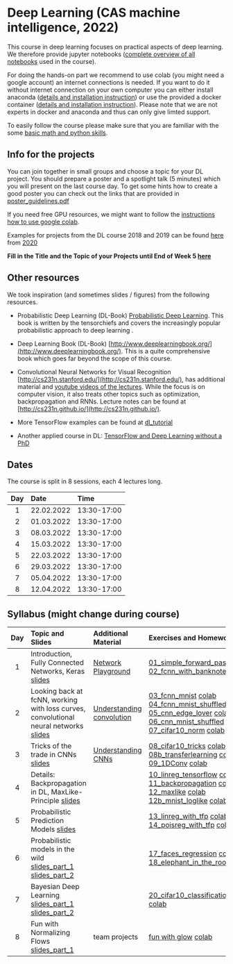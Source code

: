 
# Deep Learning (CAS machine intelligence, 2022) 

This course in deep learning focuses on practical aspects of deep learning. We therefore provide jupyter notebooks ([complete overview of all notebooks](https://github.com/tensorchiefs/dl_course_2022/tree/master/notebooks) used in the course). 

For doing the hands-on part we recommend to use colab (you might need a google account) an internet connections is needed. If you want to do it without internet connection on your own computer you can either install anaconda ([details and installation instruction](anaconda.md)) or use the provided a docker container ([details and installation instruction](docker.md)). Please note that we are not experts in docker and anaconda and thus can only give limted support.

To easily follow the course please make sure that you are familiar with the some [basic math and python skills](prerequistites.md). 

## Info for the projects
You can join together in small groups and choose a topic for your DL project. You should prepare a poster and a spotlight talk (5 minutes) which you will present on the last course day. To get some hints how to create a good poster you can check out the links that are provided in <a href="https://www.dropbox.com/s/u1f6mqk4pc3uhxe/poster-guidelines.pdf?dl=1">poster_guidelines.pdf</a> 

If you need free GPU resources, we might want to follow the [instructions how to use google colab](co.md). 

Examples for projects from the DL course 2018 and 2019 can be found [here](projects.md) from [2020](https://docs.google.com/spreadsheets/d/1NXinRQMifg_QNQs1fyn5HeiZNRnTGnIy1W7-ij-jQhg/edit?usp=sharing)

**Fill in the Title and the Topic of your Projects until End of Week 5 [here](https://docs.google.com/spreadsheets/d/1TZf5hKekzOlBC7J0-EAltGOMTuZyrDhHu3ANve0q6H4/edit?usp=sharing)**

## Other resources 
We took inspiration (and sometimes slides / figures) from the following resources.

* Probabilistic Deep Learning (DL-Book) [Probabilistic Deep Learning](https://www.manning.com/books/probabilistic-deep-learning?a_aid=probabilistic_deep_learning&a_bid=78e55885). This book is written by the tensorchiefs and covers the increasingly popular probabilistic approach to deep learning .

* Deep Learning Book (DL-Book) [http://www.deeplearningbook.org/](http://www.deeplearningbook.org/). This is a quite comprehensive book which goes far beyond the scope of this course. 

* Convolutional Neural Networks for Visual Recognition [http://cs231n.stanford.edu/](http://cs231n.stanford.edu/), has additional material and [youtube videos of the lectures](https://www.youtube.com/playlist?list=PLkt2uSq6rBVctENoVBg1TpCC7OQi31AlC). While the focus is on computer vision, it also treats other topics such as optimization, backpropagation and RNNs. Lecture notes can be found at [http://cs231n.github.io/](http://cs231n.github.io/).

* More TensorFlow examples can be found at [dl_tutorial](https://github.com/oduerr/dl_tutorial/tree/master/tensorflow/) 

* Another applied course in DL: [TensorFlow and Deep Learning without a PhD](https://cloud.google.com/blog/big-data/2017/01/learn-tensorflow-and-deep-learning-without-a-phd)

## Dates 
The course is split in 8 sessions, each 4 lectures long. 

| Day  |      Date    |      Time    |
|:--------:|:--------------|:---------------|
| 1        | 22.02.2022|13:30-17:00
| 2        | 01.03.2022|13:30-17:00
| 3        | 08.03.2022|13:30-17:00
| 4        | 15.03.2022|13:30-17:00
| 5        | 22.03.2022|13:30-17:00
| 6        | 29.03.2022|13:30-17:00
| 7        | 05.04.2022|13:30-17:00
| 8        | 12.04.2022|13:30-17:00

## Syllabus (might change during course) 

| Day  |      Topic and Slides    |      Additional Material    |		     Exercises and Homework       | Solutions to Exercises |
|:----:|:-------------------------|:----------------------------|:------------------------------------|:----------------------:|
| 1        | Introduction, Fully Connected Networks, Keras [slides](https://github.com/tensorchiefs/dl_course_2022/blob/master/slides/01_Introduction.pdf)|[Network Playground](https://playground.tensorflow.org/) |[01_simple_forward_pass](https://github.com/tensorchiefs/dl_course_2022/blob/master/notebooks/01_simple_forward_pass.ipynb) [colab](https://colab.research.google.com/github/tensorchiefs/dl_course_2022/blob/master/notebooks/01_simple_forward_pass.ipynb)<br>[02_fcnn_with_banknote](https://github.com/tensorchiefs/dl_course_2022/blob/master/notebooks/02_fcnn_with_banknote.ipynb) [colab](https://colab.research.google.com/github/tensorchiefs/dl_course_2022/blob/master/notebooks/02_fcnn_with_banknote.ipynb) | [sol](https://github.com/tensorchiefs/dl_course_2022/blob/master/notebooks/01_simple_forward_pass_sol.ipynb)&#160;[sol_colab](https://colab.research.google.com/github/tensorchiefs/dl_course_2022/blob/master/notebooks/01_simple_forward_pass_sol.ipynb)<br>[sol](https://github.com/tensorchiefs/dl_course_2022/blob/master/notebooks/02_fcnn_with_banknote_sol.ipynb)&#160;[sol_colab](https://colab.research.google.com/github/tensorchiefs/dl_course_2022/blob/master/notebooks/02_fcnn_with_banknote_sol.ipynb)
| 2        |Looking back at fcNN, working with loss curves, convolutional neural networks [slides](https://github.com/tensorchiefs/dl_course_2022/blob/master/slides/02_fcNN_CNN.pdf) |[Understanding convolution](https://towardsdatascience.com/intuitively-understanding-convolutions-for-deep-learning-1f6f42faee1)|[03_fcnn_mnist](https://github.com/tensorchiefs/dl_course_2022/blob/master/notebooks/03_fcnn_mnist.ipynb)  [colab](https://colab.research.google.com/github/tensorchiefs/dl_course_2022/blob/master/notebooks/03_fcnn_mnist.ipynb)<br>[04_fcnn_mnist_shuffled](https://github.com/tensorchiefs/dl_course_2022/blob/master/notebooks/04_fcnn_mnist_shuffled.ipynb) [colab](https://colab.research.google.com/github/tensorchiefs/dl_course_2022/blob/master/notebooks/04_fcnn_mnist_shuffled.ipynb) <br> [05_cnn_edge_lover](https://github.com/tensorchiefs/dl_course_2022/blob/master/notebooks/05_cnn_edge_lover.ipynb) [colab](https://colab.research.google.com/github/tensorchiefs/dl_course_2022/blob/master/notebooks/05_cnn_edge_lover.ipynb) <br>[06_cnn_mnist_shuffled](https://github.com/tensorchiefs/dl_course_2022/blob/master/notebooks/06_cnn_mnist_shuffled.ipynb) [colab](https://colab.research.google.com/github/tensorchiefs/dl_course_2022/blob/master/notebooks/06_cnn_mnist_shuffled.ipynb) <br>[07_cifar10_norm](https://github.com/tensorchiefs/dl_course_2022/blob/master/notebooks/07_cifar10_norm.ipynb) [colab](https://colab.research.google.com/github/tensorchiefs/dl_course_2022/blob/master/notebooks/07_cifar10_norm.ipynb)|[sol](https://github.com/tensorchiefs/dl_course_2022/blob/master/notebooks/03_fcnn_mnist_sol.ipynb)&#160;[sol_colab](https://colab.research.google.com/github/tensorchiefs/dl_course_2022/blob/master/notebooks/03_fcnn_mnist_sol.ipynb)<br>[sol](https://github.com/tensorchiefs/dl_course_2022/blob/master/notebooks/04_fcnn_mnist_shuffled_sol.ipynb)&#160;[sol_colab](https://colab.research.google.com/github/tensorchiefs/dl_course_2022/blob/master/notebooks/04_fcnn_mnist_shuffled_sol.ipynb) <br> [sol](https://github.com/tensorchiefs/dl_course_2022/blob/master/notebooks/05_cnn_edge_lover_sol.ipynb)&#160;[sol_colab](https://colab.research.google.com/github/tensorchiefs/dl_course_2022/blob/master/notebooks/05_cnn_edge_lover_sol.ipynb) <br>[sol](https://github.com/tensorchiefs/dl_course_2022/blob/master/notebooks/06_cnn_mnist_shuffled_sol.ipynb)&#160;[sol_colab](https://colab.research.google.com/github/tensorchiefs/dl_course_2022/blob/master/notebooks/06_cnn_mnist_shuffled_sol.ipynb) <br>[sol](https://github.com/tensorchiefs/dl_course_2022/blob/master/notebooks/07_cifar10_norm_sol.ipynb)&#160;[sol_colab](https://colab.research.google.com/github/tensorchiefs/dl_course_2022/blob/master/notebooks/07_cifar10_norm_sol.ipynb)
| 3        |Tricks of the trade in CNNs [slides](https://github.com/tensorchiefs/dl_course_2022/blob/master/slides/03_CNN.pdf) |[Understanding CNNs](http://cs231n.github.io/understanding-cnn)|[08_cifar10_tricks](https://github.com/tensorchiefs/dl_course_2022/blob/master/notebooks/08_cifar10_tricks.ipynb) [colab](https://colab.research.google.com/github/tensorchiefs/dl_course_2022/blob/master/notebooks/08_cifar10_tricks.ipynb) <br>[08b_transferlearning](https://github.com/tensorchiefs/dl_course_2022/blob/master/notebooks/08b_classification_few_labels.ipynb) [colab](https://colab.research.google.com/github/tensorchiefs/dl_course_2022/blob/master/notebooks/08b_classification_few_labels.ipynb) <br> [09_1DConv](https://github.com/tensorchiefs/dl_course_2022/blob/master/notebooks/09_1DConv.ipynb)  [colab](https://colab.research.google.com/github/tensorchiefs/dl_course_2022/blob/master/notebooks/09_1DConv.ipynb)|[sol](https://github.com/tensorchiefs/dl_course_2022/blob/master/notebooks/08_cifar10_tricks_sol.ipynb)&#160;[sol_colab](https://colab.research.google.com/github/tensorchiefs/dl_course_2022/blob/master/notebooks/08_cifar10_tricks_sol.ipynb) <br>[sol](https://github.com/tensorchiefs/dl_course_2022/blob/master/notebooks/08b_classification_few_labels_sol.ipynb)&#160;[sol_colab](https://colab.research.google.com/github/tensorchiefs/dl_course_2022/blob/master/notebooks/08b_classification_few_labels_sol.ipynb) <br> [sol](https://github.com/tensorchiefs/dl_course_2022/blob/master/notebooks/09_1DConv_sol.ipynb)&#160;[sol_colab](https://colab.research.google.com/github/tensorchiefs/dl_course_2022/blob/master/notebooks/09_1DConv_sol.ipynb)
| 4        |Details: Backpropagation in DL, MaxLike-Principle [slides](https://github.com/tensorchiefs/dl_course_2020/blob/master/slides/04_Details.pdf)| |[10_linreg_tensorflow](https://github.com/tensorchiefs/dl_course_2022/blob/master/notebooks/10_linreg_tensorflow.ipynb) [colab](https://colab.research.google.com/github/tensorchiefs/dl_course_2022/blob/master/notebooks/10_linreg_tensorflow.ipynb) <br>[11_backpropagation](https://github.com/tensorchiefs/dl_course_2020/blob/master/notebooks/11_backpropagation.ipynb) [colab](https://colab.research.google.com/github/tensorchiefs/dl_course_2022/blob/master/notebooks/11_backpropagation.ipynb) <br>[12_maxlike](https://github.com/tensorchiefs/dl_book/blob/master/chapter_04/nb_ch04_01.ipynb) [colab](https://colab.research.google.com/github/tensorchiefs/dl_book/blob/master/chapter_04/nb_ch04_01.ipynb)<br>[12b_mnist_loglike](https://github.com/tensorchiefs/dl_course_2022/blob/master/notebooks/12b_mnist_loglike.ipynb) [colab](https://colab.research.google.com/github/tensorchiefs/dl_course_2022/blob/master/notebooks/12b_mnist_loglike.ipynb)|[sol](https://github.com/tensorchiefs/dl_course_2022/blob/master/notebooks/10_linreg_tensorflow_sol.ipynb)&#160;[sol_colab](https://colab.research.google.com/github/tensorchiefs/dl_course_2022/blob/master/notebooks/10_linreg_tensorflow_sol.ipynb) <br>[sol](https://github.com/tensorchiefs/dl_course_2020/blob/master/notebooks/11_backpropagation_sol.ipynb)&#160;[sol_colab](https://colab.research.google.com/github/tensorchiefs/dl_course_2022/blob/master/notebooks/11_backpropagation_sol.ipynb) <br> - <br> -
|5     |Probabilistic Prediction Models [slides](https://github.com/tensorchiefs/dl_course_2022/blob/master/slides/05_Probabilistic_Modeling.pdf)   | |[13_linreg_with_tfp](https://github.com/tensorchiefs/dl_course_2022/blob/master/notebooks/13_linreg_with_tfp.ipynb)  [colab](https://colab.research.google.com/github/tensorchiefs/dl_course_2022/blob/master/notebooks/13_linreg_with_tfp.ipynb) <br>[14_poisreg_with_tfp](https://github.com/tensorchiefs/dl_course_2022/blob/master/notebooks/14_poisreg_with_tfp.ipynb) [colab](https://colab.research.google.com/github/tensorchiefs/dl_course_2022/blob/master/notebooks/14_poisreg_with_tfp.ipynb)
| 6        |Probabilistic models in the wild [slides_part_1](https://github.com/tensorchiefs/dl_course_2022/blob/master/slides/06_flexible_CPDs_part1.pdf) [slides_part_2](https://github.com/tensorchiefs/dl_course_2022/blob/master/slides/06_mixtures_and_bayes_part2.pdf) ||[17_faces_regression](https://github.com/tensorchiefs/dl_course_2022/blob/master/notebooks/17_faces_regression.ipynb) [colab](https://colab.research.google.com/github/tensorchiefs/dl_course_2022/blob/master/notebooks/17_faces_regression.ipynb) <br>[18_elephant_in_the_room](https://github.com/tensorchiefs/dl_course_2022/blob/master/notebooks/18_elephant_in_the_room.ipynb)  [colab](https://colab.research.google.com/github/tensorchiefs/dl_course_2022/blob/master/notebooks/18_elephant_in_the_room.ipynb)
| 7        | Bayesian Deep Learning [slides_part_1](https://github.com/tensorchiefs/dl_course_2022/blob/master/slides/07_bayes_part1.pdf) [slides_part_2](https://github.com/tensorchiefs/dl_course_2022/blob/master/slides/07_bayes_part2.pdf)| |[20_cifar10_classification_mc_and_vi](https://github.com/tensorchiefs/dl_course_2020/blob/master/notebooks/20_cifar10_classification_mc_and_vi.ipynb) [colab](https://colab.research.google.com/github/tensorchiefs/dl_course_2022/blob/master/notebooks/20_cifar10_classification_mc_and_vi.ipynb)|
| 8        | Fun with Normalizing Flows [slides_part_1](https://github.com/tensorchiefs/dl_course_2022/blob/master/slides/08_NF.pdf) | team projects |[fun with glow](https://github.com/tensorchiefs/dl_course_2022/blob/master/notebooks/fun_with_glow.ipynb) [colab](https://colab.research.google.com/github/tensorchiefs/dl_course_2022/blob/master/notebooks/fun_with_glow.ipynb)|


